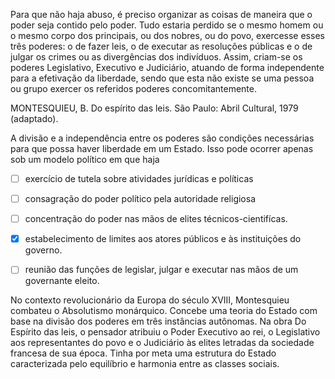 

Para que não haja abuso, é preciso organizar as coisas de maneira que o poder seja contido pelo poder. Tudo estaria perdido se o mesmo homem ou o mesmo corpo dos principais, ou dos nobres, ou do povo, exercesse esses três poderes: o de fazer leis, o de executar as resoluções públicas e o de julgar os crimes ou as divergências dos indivíduos. Assim, criam-se os poderes Legislativo, Executivo e Judiciário, atuando de forma independente para a efetivação da liberdade, sendo que esta não existe se uma pessoa ou grupo exercer os referidos poderes concomitantemente.

MONTESQUIEU, B. Do espírito das leis. São Paulo: Abril Cultural, 1979 (adaptado).

A divisão e a independência entre os poderes são condições necessárias para que possa haver liberdade em um Estado. Isso pode ocorrer apenas sob um modelo político em que haja



- [ ] exercício de tutela sobre atividades jurídicas e políticas
- [ ] consagração do poder político pela autoridade religiosa
- [ ] concentração do poder nas mãos de elites técnicos-cientifícas.
- [x] estabelecimento de limites aos atores públicos e às instituições do governo.
- [ ] reunião das funções de legislar, julgar e executar nas mãos de um governante eleito.


No contexto revolucionário da Europa do século XVIII, Montesquieu combateu o Absolutismo monárquico. Concebe uma teoria do Estado com base na divisão dos poderes em três instâncias autônomas. Na obra Do Espírito das leis, o pensador atribuiu o Poder Executivo ao rei, o Legislativo aos representantes do povo e o Judiciário às elites letradas da sociedade francesa de sua época. Tinha por meta uma estrutura do Estado caracterizada pelo equilíbrio e harmonia entre as classes sociais.
